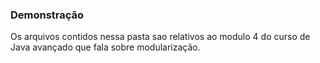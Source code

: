 ### Demonstração

Os arquivos contidos nessa pasta sao relativos ao modulo 4 do curso de Java avançado que fala sobre modularização.